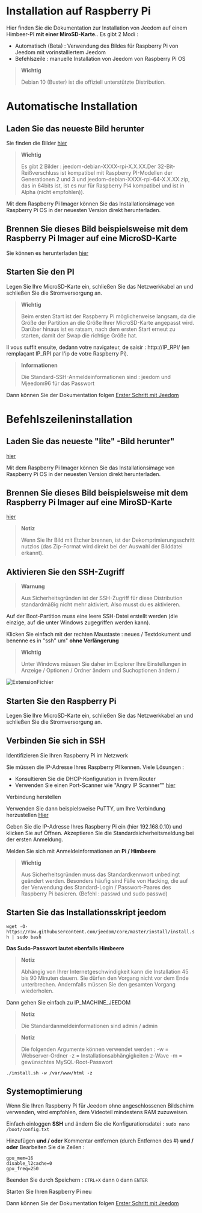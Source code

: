 # Installation auf Raspberry Pi

Hier finden Sie die Dokumentation zur Installation von Jeedom auf einem Himbeer-PI **mit einer MiroSD-Karte.**. Es gibt 2 Modi :

- Automatisch (Beta) : Verwendung des Bildes für Raspberry Pi von Jeedom mit vorinstalliertem Jeedom
- Befehlszeile : manuelle Installation von Jeedom von Raspberry Pi OS

> **Wichtig**
>
> Debian 10 (Buster) ist die offiziell unterstützte Distribution.

# Automatische Installation

## Laden Sie das neueste Bild herunter

Sie finden die Bilder [hier](https://images.jeedom.com/rpi/)

> **Wichtig**
>
>Es gibt 2 Bilder : jeedom-debian-XXXX-rpi-X.X.XX.Der 32-Bit-Reißverschluss ist kompatibel mit Raspberry PI-Modellen der Generationen 2 und 3 und jeedom-debian-XXXX-rpi-64-X.X.XX.zip, das in 64bits ist, ist es nur für Raspberry Pi4 kompatibel und ist in Alpha (nicht empfohlen)).

Mit dem Raspberry Pi Imager können Sie das Installationsimage von Raspberry Pi OS in der neuesten Version direkt herunterladen.

## Brennen Sie dieses Bild beispielsweise mit dem Raspberry Pi Imager auf eine MicroSD-Karte

Sie können es herunterladen [hier](https://www.raspberrypi.org/downloads/)

## Starten Sie den PI

Legen Sie Ihre MicroSD-Karte ein, schließen Sie das Netzwerkkabel an und schließen Sie die Stromversorgung an.

> **Wichtig**
>
> Beim ersten Start ist der Raspberry Pi möglicherweise langsam, da die Größe der Partition an die Größe Ihrer MicroSD-Karte angepasst wird. Darüber hinaus ist es ratsam, nach dem ersten Start erneut zu starten, damit der Swap die richtige Größe hat.

Il vous suffit ensuite, dedann votre navigateur, de saisir : http://IP_RPI/ (en remplaçant IP_RPI par l'ip de votre Raspberry Pi).

> **Informationen**
>
> Die Standard-SSH-Anmeldeinformationen sind : jeedom und Mjeedom96 für das Passwort 

Dann können Sie der Dokumentation folgen [Erster Schritt mit Jeedom](https://doc.jeedom.com/de_DE/premiers-pas/index)

# Befehlszeileninstallation

## Laden Sie das neueste "lite" -Bild herunter"

[hier](https://downloads.raspberrypi.org/raspbian_lite_latest)

Mit dem Raspberry Pi Imager können Sie das Installationsimage von Raspberry Pi OS in der neuesten Version direkt herunterladen.

## Brennen Sie dieses Bild beispielsweise mit dem Raspberry Pi Imager auf eine MiroSD-Karte

[hier](https://www.raspberrypi.org/downloads/)

> **Notiz**
>
> Wenn Sie Ihr Bild mit Etcher brennen, ist der Dekomprimierungsschritt nutzlos (das Zip-Format wird direkt bei der Auswahl der Bilddatei erkannt).

## Aktivieren Sie den SSH-Zugriff

> **Warnung**
>
> Aus Sicherheitsgründen ist der SSH-Zugriff für diese Distribution standardmäßig nicht mehr aktiviert. Also musst du es aktivieren.

Auf der Boot-Partition muss eine leere SSH-Datei erstellt werden (die einzige, auf die unter Windows zugegriffen werden kann).

Klicken Sie einfach mit der rechten Maustaste : neues / Textdokument und benenne es in "ssh" um" **ohne Verlängerung**

> **Wichtig**
>
> Unter Windows müssen Sie daher im Explorer Ihre Einstellungen in Anzeige / Optionen / Ordner ändern und Suchoptionen ändern /

![ExtensionFichier](images/ExtensionFichier.PNG)

## Starten Sie den Raspberry Pi

Legen Sie Ihre MicroSD-Karte ein, schließen Sie das Netzwerkkabel an und schließen Sie die Stromversorgung an.

## Verbinden Sie sich in SSH

Identifizieren Sie Ihren Raspberry Pi im Netzwerk

Sie müssen die IP-Adresse Ihres Raspberry PI kennen. Viele Lösungen :

-   Konsultieren Sie die DHCP-Konfiguration in Ihrem Router
-   Verwenden Sie einen Port-Scanner wie "Angry IP Scanner"" [hier](http://angryip.org/download/#windows)

Verbindung herstellen

Verwenden Sie dann beispielsweise PuTTY, um Ihre Verbindung herzustellen [Hier](http://www.putty.org/)

Geben Sie die IP-Adresse Ihres Raspberry Pi ein (hier 192.168.0.10) und klicken Sie auf Öffnen. Akzeptieren Sie die Standardsicherheitsmeldung bei der ersten Anmeldung.

Melden Sie sich mit Anmeldeinformationen an **Pi / Himbeere**

> **Wichtig**
>
> Aus Sicherheitsgründen muss das Standardkennwort unbedingt geändert werden. Besonders häufig sind Fälle von Hacking, die auf der Verwendung des Standard-Login / Passwort-Paares des Raspberry Pi basieren. (Befehl : passwd und sudo passwd)

## Starten Sie das Installationsskript jeedom

``wget -O- https://raw.githubusercontent.com/jeedom/core/master/install/install.sh | sudo bash``

**Das Sudo-Passwort lautet ebenfalls Himbeere**

> **Notiz**
>
> Abhängig von Ihrer Internetgeschwindigkeit kann die Installation 45 bis 90 Minuten dauern. Sie dürfen den Vorgang nicht vor dem Ende unterbrechen. Andernfalls müssen Sie den gesamten Vorgang wiederholen.

Dann gehen Sie einfach zu IP\_MACHINE\_JEEDOM

> **Notiz**
>
> Die Standardanmeldeinformationen sind admin / admin

> **Notiz**
>
> Die folgenden Argumente können verwendet werden : -w = Webserver-Ordner -z = Installationsabhängigkeiten z-Wave -m = gewünschtes MySQL-Root-Passwort

````
./install.sh -w /var/www/html -z
````

## Systemoptimierung

Wenn Sie Ihren Raspberry Pi für Jeedom ohne angeschlossenen Bildschirm verwenden, wird empfohlen, dem Videoteil mindestens RAM zuzuweisen.

Einfach einloggen **SSH** und ändern Sie die Konfigurationsdatei : ``sudo nano /boot/config.txt``

Hinzufügen **und / oder** Kommentar entfernen (durch Entfernen des #) **und / oder** Bearbeiten Sie die Zeilen :

````
gpu_mem=16
disable_l2cache=0
gpu_freq=250
````

Beenden Sie durch Speichern : ``CTRL+X`` dann ``O`` dann ``ENTER``

Starten Sie Ihren Raspberry Pi neu

Dann können Sie der Dokumentation folgen [Erster Schritt mit Jeedom](https://doc.jeedom.com/de_DE/premiers-pas/index)
